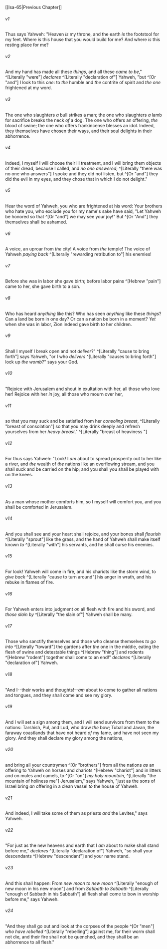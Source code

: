 ﻿---
aliases:
  - Isaiah 66
---

[[Isa-65|Previous Chapter]]

###### v1
Thus says Yahweh:
"Heaven _is_ my throne,
and the earth _is_ the footstool for my feet.
Where _is_ this house that you would build for me?
And where _is_ this resting place for me?

###### v2
And my hand has made all these _things_,
and all these _came to be_," ^[Literally "were"]
_declares_ ^[Literally "declaration of"] Yahweh, "but ^[Or "and"] I look to this _one_:
to _the_ humble and _the_ contrite of spirit
and _the one_ frightened at my word.

###### v3
The one who slaughters _a_ bull strikes a man;
the one who slaughters _a_ lamb for sacrifice breaks the neck _of_ a dog.
The one who offers an offering, _the_ blood of swine;
the one who offers frankincense blesses an idol.
Indeed, they themselves have chosen their ways,
and their soul delights in their abhorrence.

###### v4
Indeed, I myself I will choose their ill treatment,
and I will bring them objects of their dread,
because I called, and _no one answered_; ^[Literally "there was no one who answers"]
I spoke and they did not listen,
but ^[Or "and"] they did the evil in my eyes,
and they chose that in which I do not delight."

###### v5
Hear the word of Yahweh, you who are frightened at his word:
Your brothers who hate you,
who exclude you for my name's sake have said,
"Let Yahweh be honored so that ^[Or "and"] we may see your joy!"
But ^[Or "And"] they themselves shall be ashamed.

###### v6
A voice, an uproar from _the_ city!
A voice from _the_ temple!
The voice of Yahweh _paying back_ ^[Literally "rewarding retribution to"] his enemies!

###### v7
Before she was in labor she gave birth;
before labor pains ^[Hebrew "pain"] came to her, she gave birth to a son.

###### v8
Who has heard _anything_ like this?
Who has seen _anything_ like these _things_?
Can a land be born in one day?
Or can a nation be born in a moment?
_Yet_ when she was in labor, Zion indeed gave birth _to_ her children.

###### v9
Shall I myself I break open and not _deliver_?" ^[Literally "cause to bring forth"] says Yahweh,
"or I who _delivers_ ^[Literally "causes to bring forth"] lock up _the womb_?" says your God.

###### v10
"Rejoice with Jerusalem
and shout in exultation with her, all those who love her!
Rejoice with her _in_ joy, all those who mourn over her,

###### v11
so that you may suck and be satisfied from her _consoling breast_, ^[Literally "breast of consolation"]
so that you may drink deeply and refresh yourselves from her _heavy breast_." ^[Literally "breast of heaviness "]

###### v12
For thus says Yahweh:
"Look! I _am_ about to spread prosperity out to her like a river,
and _the_ wealth of _the_ nations like an overflowing stream,
and you shall suck and be carried on the hip;
and you shall you shall be played with on the knees.

###### v13
As a man whose mother comforts him, so I myself will comfort you,
and you shall be comforted in Jerusalem.

###### v14
And you shall see and your heart shall rejoice,
and your bones shall _flourish_ ^[Literally "sprout"] like the grass,
and the hand of Yahweh shall make itself known _to_ ^[Literally "with"] his servants,
and he shall curse his enemies.

###### v15
For look! Yahweh will come in fire,
and his chariots like the storm wind,
to _give back_ ^[Literally "cause to turn around"] his anger in wrath,
and his rebuke in flames of fire.

###### v16
For Yahweh enters into judgment _on_ all flesh with fire and his sword,
and _those slain by_ ^[Literally "the slain of"] Yahweh shall be many.

###### v17
Those who sanctify themselves
and those who cleanse themselves _to go into_ ^[Literally "toward"] the gardens after _the_ one in the middle,
eating the flesh of swine
and detestable things ^[Hebrew "thing"] and rodents ^[Hebrew "rodent"] together
shall come to an end!" _declares_ ^[Literally "declaration of"] Yahweh.

###### v18
"And I--their works and thoughts!--_am_ about to come to gather all nations and tongues,
and they shall come and see my glory.

###### v19
And I will set a sign among them,
and I will send survivors from them to the nations:
Tarshish, Pul, and Lud, who draw _the_ bow;
Tubal and Javan, the faraway coastlands
that have not heard _of_ my fame,
and have not seen my glory.
And they shall declare my glory among the nations,

###### v20
and bring all your countrymen ^[Or "brothers"] from all the nations _as_ an offering to Yahweh on horses and chariots ^[Hebrew "chariot"] and in litters and on mules and camels, to ^[Or "on"] _my holy mountain_, ^[Literally "the mountain of holiness me"] Jerusalem," says Yahweh, "just as the sons of Israel bring _an_ offering in a clean vessel _to_ the house of Yahweh.

###### v21
And indeed, I will take some of them as priests _and_ the Levites," says Yahweh.

###### v22
"For just as the new heavens and earth that I _am_ about to make shall stand before me," _declares_ ^[Literally "declaration of"] Yahweh, "so shall your descendants ^[Hebrew "descendant"] and your name stand.

###### v23
And this shall happen: From _new moon to new moon_ ^[Literally "enough of new moon in his new moon"] and from _Sabbath to Sabbath_ ^[Literally "enough of Sabbath in his Sabbath"] all flesh shall come to bow in worship before me," says Yahweh.

###### v24
"And they shall go out and look at the corpses of the people ^[Or "men"] _who have rebelled_ ^[Literally "rebelling"] against me,
for their worm shall not die,
and their fire shall not be quenched,
and they shall be an abhorrence to all flesh."